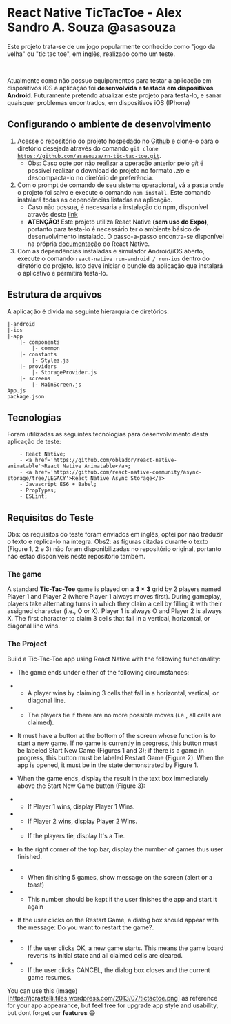 # React Native TicTacToe - Alex Sandro A. Souza @asasouza

<p>Este projeto trata-se de um jogo popularmente conhecido como "jogo da velha" ou "tic tac toe", em inglês, realizado como um teste.</p> <br>

<p>Atualmente como não possuo equipamentos para testar a aplicação em dispositivos iOS a aplicação foi <b>desenvolvida e testada em dispositivos Android</b>. Futuramente pretendo atualizar este projeto para testa-lo, e sanar quaisquer problemas encontrados, em dispositivos iOS (IPhone)</p>

## Configurando o ambiente de desenvolvimento
1. Acesse o repositório do projeto hospedado no <a href='https://github.com/asasouza/rn-tic-tac-toe'>Github</a> e clone-o para o diretório desejada através do comando <code>git clone https://github.com/asasouza/rn-tic-tac-toe.git</code>.
	- Obs: Caso opte por não realizar a operação anterior pelo <i>git</i> é possível realizar o download do projeto no formato <i>.zip</i> e descompacta-lo no diretório de preferência.
2. Com o prompt de comando de seu sistema operacional, vá a pasta onde o projeto foi salvo e execute o comando <code>npm install</code>. Este comando instalará todas as dependências listadas na aplicação.
	- Caso não possua, é necessária a instalação do npm, disponível através deste <a href="https://www.npmjs.com/get-npm">link</a>
	- <b>ATENÇÃO!</b> Este projeto utiliza React Native <b>(sem uso do Expo)</b>, portanto para testa-lo é necessário ter o ambiente básico de desenvolvimento instalado. O passo-a-passo encontra-se disponível na própria <a href='https://facebook.github.io/react-native/docs/getting-started'>documentação</a> do React Native.
3. Com as dependências instaladas e simulador Android/iOS aberto, execute o comando <code>react-native run-android / run-ios</code> dentro do diretório do projeto. Isto deve iniciar o bundle da aplicação que instalará o aplicativo e permitirá testa-lo.

## Estrutura de arquivos
A aplicação é divida na seguinte hierarquia de diretórios:

	|-android 
	|-ios
	|-app
		|- components
			|- common
		|- constants
			|- Styles.js
		|- providers
			|- StorageProvider.js
		|- screens
			|- MainScreen.js
	App.js
	package.json

## Tecnologias
Foram utilizadas as seguintes tecnologias para desenvolvimento desta aplicação de teste:

		- React Native;
		- <a href='https://github.com/oblador/react-native-animatable'>React Native Animatable</a>;
		- <a href='https://github.com/react-native-community/async-storage/tree/LEGACY'>React Native Async Storage</a>
		- Javascript ES6 + Babel;		
		- PropTypes;
		- ESLint;

## Requisitos do Teste

Obs: os requisitos do teste foram enviados em inglês, optei por não traduzir o texto e replica-lo na íntegra.
Obs2: as figuras citadas durante o texto (Figure 1, 2 e 3) não foram disponibilizadas no repositório original, portanto não estão disponíveis neste repositório também.


### The game

A standard __Tic-Tac-Toe__ game is played on a __3 × 3__ grid by 2 players named Player 1 and Player 2 (where Player 1 always moves first). During gameplay, players take alternating turns in which they claim a cell by filling it with their assigned character (i.e., O or X). Player 1 is always O and Player 2 is always X. The first character to claim 3 cells that fall in a vertical, horizontal, or diagonal line wins.

### The Project

Build a Tic-Tac-Toe app using React Native with the following functionality:

- The game ends under either of the following circumstances:
- -  A player wins by claiming 3 cells that fall in a horizontal, vertical, or diagonal line.
- - The players tie if there are no more possible moves (i.e., all cells are claimed).

- It must have a button at the bottom of the screen whose function is to start a new game. If no game is currently in progress, this button must be labeled Start New Game (Figures 1 and 3); if there is a game in progress, this button must be labeled Restart Game (Figure 2). When the app is opened, it must be in the state demonstrated by Figure 1.

- When the game ends, display the result in the text box immediately above the Start New Game button (Figure 3):
- - If Player 1 wins, display Player 1 Wins.
- - If Player 2 wins, display Player 2 Wins.
- - If the players tie, display It's a Tie.

- In the right corner of the top bar, display the number of games thus user finished. 
- - When finishing 5 games, show message on the screen (alert or a toast)
- - This number should be kept if the user finishes the app and start it again

- If the user clicks on the Restart Game, a dialog box should appear with the message: Do you want to restart the game?.
- - If the user clicks OK, a new game starts. This means the game board reverts its initial state and all claimed cells are cleared.
- - If the user clicks CANCEL, the dialog box closes and the current game resumes.

You can use this (image)[https://jcrastelli.files.wordpress.com/2013/07/tictactoe.png] as reference for your app appearance, but feel free for upgrade app style and usability, but dont forget our **features** :smile: